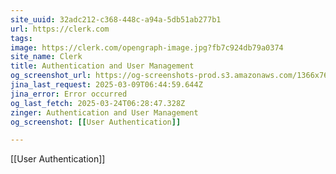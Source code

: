 ```yaml
---
site_uuid: 32adc212-c368-448c-a94a-5db51ab277b1
url: https://clerk.com
tags: 
image: https://clerk.com/opengraph-image.jpg?fb7c924db79a0374
site_name: Clerk
title: Authentication and User Management
og_screenshot_url: https://og-screenshots-prod.s3.amazonaws.com/1366x768/80/false/28160215470a6c6b5704bf3f439903066b564cf1b416e59df5f5c51b543f9717.jpeg
jina_last_request: 2025-03-09T06:44:59.644Z
jina_error: Error occurred
og_last_fetch: 2025-03-24T06:28:47.328Z
zinger: Authentication and User Management
og_screenshot: [[User Authentication]]

---
```

[[User Authentication]]
